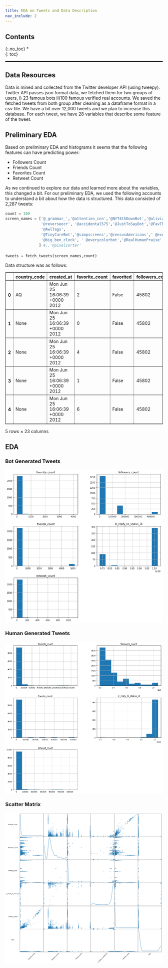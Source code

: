 ```yaml
---
title: EDA on Tweets and Data Description
nav_include: 2
---
```


## Contents
{:.no_toc}
*  
{: toc}

<hr style="height:2pt">


## Data Resources

Data is mined and collected from the Twitter developer API (using tweepy). Twitter API passes json format data, we fetched them for two groups of users, i) 23 famous bots ii)100 famous verified real accounts. We saved the fetched tweets from both group after cleaning as a dataframe format in a csv file. We have a bit over 12,000 tweets and we plan to increase this database. For each tweet, we have 28 variables that describe some feature of the tweet.

## Preliminary EDA

Based on preliminary EDA and histograms it seems that the following features can have predicting power:
- Followers Count
- Friends Count
- Favorites Count
- Retweet Count 

As we continued to explore our data and learned more about the variables, this changed a bit. For our preliminary EDA, we used the following accounts to understand a bit about how the data is structured. This data consisted of 2,287 tweets:

```Python
count = 100
screen_names = ['@_grammar_','@attention_cnn','@NYT4thDownBot','@oliviataters','@DearAssistant','@a_quilt_bot',
                '@reverseocr', '@accidental575','@JustToSayBot','@FavThingsBot','@portmanteau_bot','@BloombrgNewsish',
                '@AwlTags',
                '@TinyCareBot','@simpscreens','@censusAmericans',' @everycolorbot','@pentametron','@AutoCharts',
                '@big_ben_clock', ' @everycolorbot','@RealHumanPraise','@wayback_exe'
               ] #,,'@pixelsorter'

tweets = fetch_tweets(screen_names,count)
```

Data structure was as follows:

<table class="dataframe" border="1">
  <thead>
    <tr>
      <th></th>
      <th>country_code</th>
      <th>created_at</th>
      <th>favorite_count</th>
      <th>favorited</th>
      <th>followers_count</th>
      <th>friends_count</th>
      <th>geo</th>
      <th>geo_enabled</th>
      <th>hashtags</th>
      <th>id</th>
      <th>...</th>
      <th>name</th>
      <th>place_type</th>
      <th>protected</th>
      <th>retweet_count</th>
      <th>screen_name</th>
      <th>source</th>
      <th>text</th>
      <th>url</th>
      <th>urls</th>
      <th>verified</th>
    </tr>
  </thead>
  <tbody>
    <tr>
      <th>0</th>
      <td>AQ</td>
      <td>Mon Jun 25 16:06:39 +0000 2012</td>
      <td>2</td>
      <td>False</td>
      <td>45802</td>
      <td>2</td>
      <td>{'type': 'Point', 'coordinates': [-89.09786011...</td>
      <td>True</td>
      <td>[]</td>
      <td>4d25f30d2fbf1463</td>
      <td>...</td>
      <td>Antarctica</td>
      <td>country</td>
      <td>False</td>
      <td>0</td>
      <td>_grammar_</td>
      <td>&lt;a href="https://twitter.com/Your_Grammar" rel...</td>
      <td>I declare this message by you, @sprintcare, un...</td>
      <td>http://t.co/y2OxdNwM0Y</td>
      <td>[{'url': 'https://t.co/YN2ntm6tBp', 'expanded_...</td>
      <td>False</td>
    </tr>
    <tr>
      <th>1</th>
      <td>None</td>
      <td>Mon Jun 25 16:06:39 +0000 2012</td>
      <td>0</td>
      <td>False</td>
      <td>45802</td>
      <td>2</td>
      <td>{'type': 'Point', 'coordinates': [-57.40262096...</td>
      <td>True</td>
      <td>[]</td>
      <td>None</td>
      <td>...</td>
      <td>None</td>
      <td>None</td>
      <td>False</td>
      <td>0</td>
      <td>_grammar_</td>
      <td>&lt;a href="https://twitter.com/Your_Grammar" rel...</td>
      <td>It was possible for you, @BoxeoMundial, to hav...</td>
      <td>http://t.co/y2OxdNwM0Y</td>
      <td>[]</td>
      <td>False</td>
    </tr>
    <tr>
      <th>2</th>
      <td>None</td>
      <td>Mon Jun 25 16:06:39 +0000 2012</td>
      <td>4</td>
      <td>False</td>
      <td>45802</td>
      <td>2</td>
      <td>{'type': 'Point', 'coordinates': [-59.7565709,...</td>
      <td>True</td>
      <td>[]</td>
      <td>None</td>
      <td>...</td>
      <td>None</td>
      <td>None</td>
      <td>False</td>
      <td>0</td>
      <td>_grammar_</td>
      <td>&lt;a href="https://twitter.com/Your_Grammar" rel...</td>
      <td>I insist that it would have been better if you...</td>
      <td>http://t.co/y2OxdNwM0Y</td>
      <td>[{'url': 'https://t.co/I4TBAoxzw3', 'expanded_...</td>
      <td>False</td>
    </tr>
    <tr>
      <th>3</th>
      <td>None</td>
      <td>Mon Jun 25 16:06:39 +0000 2012</td>
      <td>1</td>
      <td>False</td>
      <td>45802</td>
      <td>2</td>
      <td>{'type': 'Point', 'coordinates': [57.07041009,...</td>
      <td>True</td>
      <td>[]</td>
      <td>None</td>
      <td>...</td>
      <td>None</td>
      <td>None</td>
      <td>False</td>
      <td>0</td>
      <td>_grammar_</td>
      <td>&lt;a href="https://twitter.com/Your_Grammar" rel...</td>
      <td>I discovered @Bmac0507 ought to type “Marvel [...</td>
      <td>http://t.co/y2OxdNwM0Y</td>
      <td>[]</td>
      <td>False</td>
    </tr>
    <tr>
      <th>4</th>
      <td>None</td>
      <td>Mon Jun 25 16:06:39 +0000 2012</td>
      <td>6</td>
      <td>False</td>
      <td>45802</td>
      <td>2</td>
      <td>{'type': 'Point', 'coordinates': [27.58900536,...</td>
      <td>True</td>
      <td>[]</td>
      <td>None</td>
      <td>...</td>
      <td>None</td>
      <td>None</td>
      <td>False</td>
      <td>0</td>
      <td>_grammar_</td>
      <td>&lt;a href="https://twitter.com/Your_Grammar" rel...</td>
      <td>I consider this update by you, @EwanMacKenna, ...</td>
      <td>http://t.co/y2OxdNwM0Y</td>
      <td>[{'url': 'https://t.co/bEN4JKvwsa', 'expanded_...</td>
      <td>False</td>
    </tr>
  </tbody>
</table>
<p>5 rows × 23 columns</p>


## EDA

### Bot Generated Tweets

<img style="display:block; margin-left: auto; margin-right: auto;" src="images/eda_bots.png" alt="eda bots">


### Human Generated Tweets

<img style="display:block; margin-left: auto; margin-right: auto;" src="images/eda_humans.png" alt="eda humans">

### Scatter Matrix

<img style="display:block; margin-left: auto; margin-right: auto;" src="images/eda_scatter.png" alt="scatter matrix">

